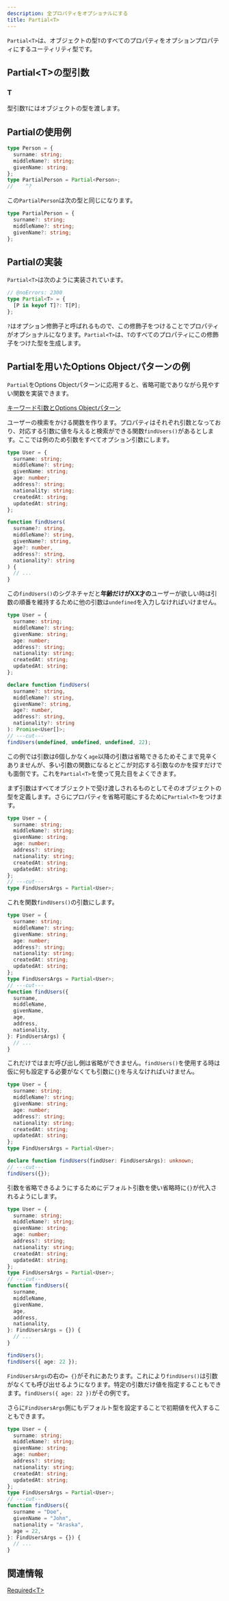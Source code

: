 ```yaml
---
description: 全プロパティをオプショナルにする
title: Partial<T>
---
```


`Partial<T>`は、オブジェクトの型`T`のすべてのプロパティをオプションプロパティにするユーティリティ型です。

## Partial&lt;T>の型引数

### T

型引数`T`にはオブジェクトの型を渡します。

## Partialの使用例

```ts twoslash
type Person = {
  surname: string;
  middleName?: string;
  givenName: string;
};
type PartialPerson = Partial<Person>;
//    ^?
```

この`PartialPerson`は次の型と同じになります。

```ts twoslash
type PartialPerson = {
  surname?: string;
  middleName?: string;
  givenName?: string;
};
```

## Partialの実装

`Partial<T>`は次のように実装されています。

```ts twoslash
// @noErrors: 2300
type Partial<T> = {
  [P in keyof T]?: T[P];
};
```

`?`はオプション修飾子と呼ばれるもので、この修飾子をつけることでプロパティがオプショナルになります。`Partial<T>`は、`T`のすべてのプロパティにこの修飾子をつけた型を生成します。

## Partialを用いたOptions Objectパターンの例

`Partial`をOptions Objectパターンに応用すると、省略可能でありながら見やすい関数を実装できます。

[キーワード引数とOptions Objectパターン](../../functions/keyword-arguments-and-options-object-pattern.md)

ユーザーの検索をかける関数を作ります。プロパティはそれぞれ引数となっており、対応する引数に値を与えると検索ができる関数`findUsers()`があるとします。ここでは例のため引数をすべてオプション引数にします。

```ts twoslash
type User = {
  surname: string;
  middleName?: string;
  givenName: string;
  age: number;
  address?: string;
  nationality: string;
  createdAt: string;
  updatedAt: string;
};

function findUsers(
  surname?: string,
  middleName?: string,
  givenName?: string,
  age?: number,
  address?: string,
  nationality?: string
) {
  // ...
}
```

この`findUsers()`のシグネチャだと**年齢だけがXX才の**ユーザーが欲しい時は引数の順番を維持するために他の引数は`undefined`を入力しなければいけません。

```ts twoslash
type User = {
  surname: string;
  middleName?: string;
  givenName: string;
  age: number;
  address?: string;
  nationality: string;
  createdAt: string;
  updatedAt: string;
};

declare function findUsers(
  surname?: string,
  middleName?: string,
  givenName?: string,
  age?: number,
  address?: string,
  nationality?: string
): Promise<User[]>;
// ---cut---
findUsers(undefined, undefined, undefined, 22);
```

この例では引数は6個しかなく`age`以降の引数は省略できるためそこまで見辛くありませんが、多い引数の関数になるとどこが対応する引数なのかを探すだけでも面倒です。これを`Partial<T>`を使って見た目をよくできます。

まず引数はすべてオブジェクトで受け渡しされるものとしてそのオブジェクトの型を定義します。さらにプロパティを省略可能にするために`Partial<T>`をつけます。

```ts twoslash
type User = {
  surname: string;
  middleName?: string;
  givenName: string;
  age: number;
  address?: string;
  nationality: string;
  createdAt: string;
  updatedAt: string;
};
// ---cut---
type FindUsersArgs = Partial<User>;
```

これを関数`findUsers()`の引数にします。

```ts twoslash
type User = {
  surname: string;
  middleName?: string;
  givenName: string;
  age: number;
  address?: string;
  nationality: string;
  createdAt: string;
  updatedAt: string;
};
type FindUsersArgs = Partial<User>;
// ---cut---
function findUsers({
  surname,
  middleName,
  givenName,
  age,
  address,
  nationality,
}: FindUsersArgs) {
  // ...
}
```

これだけではまだ呼び出し側は省略ができません。`findUsers()`を使用する時は仮に何も設定する必要がなくても引数に`{}`を与えなければいけません。

```ts twoslash
type User = {
  surname: string;
  middleName?: string;
  givenName: string;
  age: number;
  address?: string;
  nationality: string;
  createdAt: string;
  updatedAt: string;
};
type FindUsersArgs = Partial<User>;

declare function findUsers(findUser: FindUsersArgs): unknown;
// ---cut---
findUsers({});
```

引数を省略できるようにするためにデフォルト引数を使い省略時に`{}`が代入されるようにします。

```ts twoslash
type User = {
  surname: string;
  middleName?: string;
  givenName: string;
  age: number;
  address?: string;
  nationality: string;
  createdAt: string;
  updatedAt: string;
};
type FindUsersArgs = Partial<User>;
// ---cut---
function findUsers({
  surname,
  middleName,
  givenName,
  age,
  address,
  nationality,
}: FindUsersArgs = {}) {
  // ...
}

findUsers();
findUsers({ age: 22 });
```

`FindUsersArgs`の右の`= {}`がそれにあたります。これにより`findUsers()`は引数がなくても呼び出せるようになります。特定の引数だけ値を指定することもできます。`findUsers({ age: 22 })`がその例です。

さらに`FindUsersArgs`側にもデフォルト型を設定することで初期値を代入することもできます。

```ts twoslash
type User = {
  surname: string;
  middleName?: string;
  givenName: string;
  age: number;
  address?: string;
  nationality: string;
  createdAt: string;
  updatedAt: string;
};
type FindUsersArgs = Partial<User>;
// ---cut---
function findUsers({
  surname = "Doe",
  givenName = "John",
  nationality = "Araska",
  age = 22,
}: FindUsersArgs = {}) {
  // ...
}
```

## 関連情報

[Required&lt;T>](required.md)

